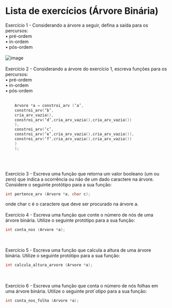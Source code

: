# Lista de exercícios (Árvore Binária)

Exercício 1 - Considerando a árvore a seguir, defina a saída para os percursos:
<br>
• pré-ordem
<br>
• in-ordem
<br>
• pós-ordem
<br>
<br>
![image](https://github.com/1larissa/fundamentos-de-programacao/assets/129631047/934e7fa3-72d4-44ad-bfdb-46fbd29f263a)
<br>
<br>
Exercício 2 -  Considerando a árvore do exercício 1, escreva funções para os percursos:
<br>
• pré-ordem
<br>
• in-ordem
<br>
• pós-ordem
<br>
<br>

```C
    Arvore *a = constroi_arv (‘a’,
    constroi_arv(‘b’,
    cria_arv_vazia(),
    constroi_arv(‘d’,cria_arv_vazia(),cria_arv_vazia())
    ),
    constroi_arv(‘c’,
    constroi_arv(‘e’,cria_arv_vazia(),cria_arv_vazia()),
    constroi_arv(‘f’,cria_arv_vazia(),cria_arv_vazia())
    )
    );
```
<br>
<br>

Exercício 3 - Escreva uma função que retorna um valor booleano (um ou zero) que indica a ocorrência ou não de um dado caractere na árvore. Considere o seguinte protótipo para a sua função:

```C
int pertence_arv (Arvore *a, char c);
```

onde char c é o caractere que deve ser procurado na árvore a.
<br>
<br>
Exercício 4 - Escreva uma função que conte o número de nós de uma árvore binária. Utilize o seguinte protótipo para a sua função:

```C
int conta_nos (Arvore *a);
```
<br>
<br>
Exercício 5 - Escreva uma função que calcula a altura de uma árvore binária. Utilize o seguinte protótipo para a sua função:

```C
int calcula_altura_arvore (Arvore *a);
```

<br>
<br>
Exercício 6 - Escreva uma função que conta o número de nós folhas em uma árvore binária. Utilize o seguinte prot´otipo para a sua função:

```C
int conta_nos_folha (Arvore *a);
```